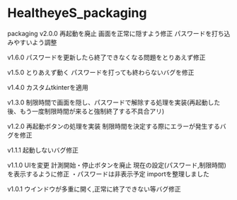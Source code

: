 # HealtheyeS_packaging
packaging
v2.0.0  再起動を廃止
        画面を正常に隠すよう修正
        パスワードを打ち込みやすいよう調整

v1.6.0  パスワードを更新したら終了できなくなる問題をとりあえず修正

v1.5.0  とりあえず動く
        パスワードを打っても終わらないバグを修正

v1.4.0   カスタムtkinterを適用

v1.3.0  制限時間で画面を隠し、パスワードで解除する処理を実装(再起動した後、もう一度制限時間が来ると強制終了する不具合アリ)

v1.2.0  再起動ボタンの処理を実装
        制限時間を決定する際にエラーが発生するバグを修正

v1.1.1  起動しないバグ修正

v1.1.0  UIを変更
        計測開始・停止ボタンを廃止
        現在の設定(パスワード,制限時間)を表示するように修正
            ・パスワードは非表示予定
        importを整理しました

v1.0.1  ウインドウが多重に開く,正常に終了できない等バグ修正